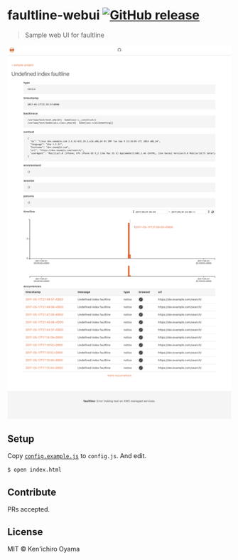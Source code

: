 # faultline-webui [![GitHub release](https://img.shields.io/github/release/faultline/faultline-webui.svg)]()

> Sample web UI for faultline

![Screen Shot](ss.png)

## Setup

Copy [`config.example.js`](config.example.js) to `config.js`. And edit.

```sh
$ open index.html
```

## Contribute

PRs accepted.

## License

MIT © Ken&#39;ichiro Oyama
